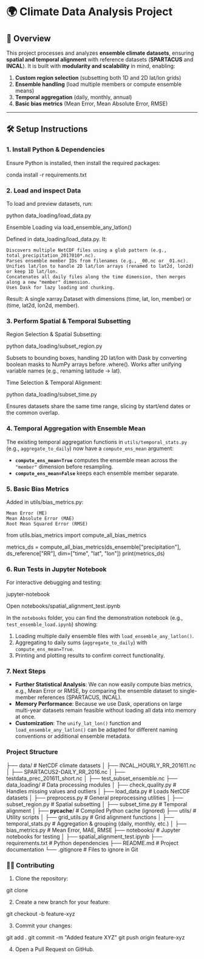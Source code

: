 # 🌍 Climate Data Analysis Project

## 📌 Overview
This project processes and analyzes **ensemble climate datasets**, ensuring **spatial and temporal alignment** with reference datasets (**SPARTACUS** and **INCAL**). It is built with **modularity and scalability** in mind, enabling:

1. **Custom region selection** (subsetting both 1D and 2D lat/lon grids)  
2. **Ensemble handling** (load multiple members or compute ensemble means)  
3. **Temporal aggregation** (daily, monthly, annual)  
4. **Basic bias metrics** (Mean Error, Mean Absolute Error, RMSE)

---

## 🛠️ Setup Instructions

### 1. Install Python & Dependencies
Ensure Python is installed, then install the required packages:

conda install -r requirements.txt


### 2. Load and inspect Data
To load and preview datasets, run:

python data_loading/load_data.py

Ensemble Loading via load_ensemble_any_latlon()

Defined in data_loading/load_data.py. It:

    Discovers multiple NetCDF files using a glob pattern (e.g., total_precipitation_2017010*.nc).
    Parses ensemble member IDs from filenames (e.g., _00.nc or _01.nc).
    Unifies lat/lon to handle 2D lat/lon arrays (renamed to lat2d, lon2d) or keep 1D lat/lon.
    Concatenates all daily files along the time dimension, then merges along a new "member" dimension.
    Uses Dask for lazy loading and chunking.

Result: A single xarray.Dataset with dimensions (time, lat, lon, member) or (time, lat2d, lon2d, member).

### 3. Perform Spatial & Temporal Subsetting
Region Selection & Spatial Subsetting:

python data_loading/subset_region.py

Subsets to bounding boxes, handling 2D lat/lon with Dask by converting boolean masks to NumPy arrays before .where().
Works after unifying variable names (e.g., renaming latitude → lat).


Time Selection & Temporal Alignment:

python data_loading/subset_time.py

Ensures datasets share the same time range, slicing by start/end dates or the common overlap.

### 4. Temporal Aggregation with Ensemble Mean
The existing temporal aggregation functions in `utils/temporal_stats.py` (e.g., `aggregate_to_daily`) now have a `compute_ens_mean` argument:
- **`compute_ens_mean=True`** computes the ensemble mean across the `"member"` dimension before resampling.  
- **`compute_ens_mean=False`** keeps each ensemble member separate.

### 5. Basic Bias Metrics

Added in utils/bias_metrics.py:

    Mean Error (ME)
    Mean Absolute Error (MAE)
    Root Mean Squared Error (RMSE)

from utils.bias_metrics import compute_all_bias_metrics

metrics_ds = compute_all_bias_metrics(ds_ensemble["precipitation"],
                                      ds_reference["RR"],
                                      dim=["time", "lat", "lon"])
print(metrics_ds)


### 6. Run Tests in Jupyter Notebook
For interactive debugging and testing:

jupyter-notebook

Open notebooks/spatial_alignment_test.ipynb

In the `notebooks` folder, you can find the demonstration notebook (e.g., `test_ensemble_load.ipynb`) showing:
1. Loading multiple daily ensemble files with `load_ensemble_any_latlon()`.
2. Aggregating to daily sums (`aggregate_to_daily`) with `compute_ens_mean=True`.
3. Printing and plotting results to confirm correct functionality.


### 7. Next Steps
- **Further Statistical Analysis**: We can now easily compute bias metrics, e.g., Mean Error or RMSE, by comparing the ensemble dataset to single-member references (SPARTACUS, INCAL).  
- **Memory Performance**: Because we use Dask, operations on large multi-year datasets remain feasible without loading all data into memory at once.  
- **Customization**: The `unify_lat_lon()` function and `load_ensemble_any_latlon()` can be adapted for different naming conventions or additional ensemble metadata.


### Project Structure

├── data/                      # NetCDF climate datasets
│   ├── INCAL_HOURLY_RR_201611.nc
│   ├── SPARTACUS2-DAILY_RR_2016.nc
│   ├── testdata_prec_201611_short.nc
│   ├── test_subset_ensemble.nc
├── data_loading/              # Data processing modules
│   ├── check_quality.py       # Handles missing values and outliers
│   ├── load_data.py           # Loads NetCDF datasets
│   ├── preprocess.py          # General preprocessing utilities
│   ├── subset_region.py       # Spatial subsetting
│   ├── subset_time.py         # Temporal alignment
│   ├── __pycache__/           # Compiled Python cache (ignored)
├── utils/                     # Utility scripts
│   ├── grid_utils.py          # Grid alignment functions
│   ├── temporal_stats.py      # Aggregation & grouping (daily, monthly, etc.)
│   ├── bias_metrics.py        # Mean Error, MAE, RMSE
├── notebooks/                 # Jupyter notebooks for testing
│   ├── spatial_alignment_test.ipynb
├── requirements.txt           # Python dependencies
├── README.md                  # Project documentation
└── .gitignore                 # Files to ignore in Git




### 👨‍💻 Contributing

1. Clone the repository:

git clone <repository-url>

2. Create a new branch for your feature:

git checkout -b feature-xyz

3. Commit your changes:

git add .
git commit -m "Added feature XYZ"
git push origin feature-xyz

4. Open a Pull Request on GitHub.

